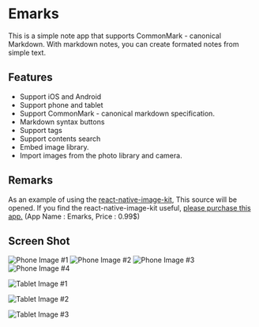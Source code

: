 # Emarks

This is a simple note app that supports CommonMark - canonical Markdown.
With markdown notes, you can create formated notes from simple text.

## Features

- Support iOS and Android
- Support phone and tablet
- Support CommonMark - canonical markdown specification.
- Markdown syntax buttons
- Support tags
- Support contents search
- Embed image library.
- Import images from the photo library and camera.

## Remarks

As an example of using the [react-native-image-kit](https://github.com/rheesh/react-native-image-kit),
This source will be opened. 
If you find the react-native-image-kit useful, [please purchase this app.](https://play.google.com/store/apps/details?id=com.snac.mdnote)
(App Name : Emarks, Price : 0.99$)

## Screen Shot

![Phone Image #1](./assets/androidPhoneA.png) ![Phone Image #2](./assets/androidPhoneB.png)
![Phone Image #3](./assets/androidPhoneC.png) ![Phone Image #4](./assets/androidPhoneD.png)

![Tablet Image #1](./assets/androidTabletA.png) 

![Tablet Image #2](./assets/androidTabletB.png)

![Tablet Image #3](./assets/androidTabletC.png)

